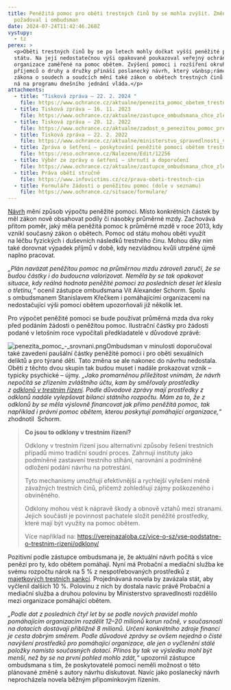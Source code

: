 ```yaml
---
title: Peněžitá pomoc pro oběti trestných činů by se mohla zvýšit. Změnu
  požadoval i ombudsman
date: 2024-07-24T11:42:46.268Z
vystupy:
  - tz
perex: >
  <p>Oběti trestných činů by se po letech mohly dočkat vyšší peněžité pomoci od
  státu. Na její nedostatečnou výši opakovaně poukazoval veřejný ochránce práv i
  organizace zaměřené na pomoc obětem. Zvýšení pomoci i rozšíření okruhu jejích
  příjemců o druhy a družky přináší poslanecký návrh, který v&nbsp;rámci změny
  zákona o soudech a soudcích mění také zákon o obětech trestných činů. Novelu
  ná na programu dnešního jednání vláda.</p>
attachments:
  - title: "Tisková zpráva – 22. 2. 2024 "
    file: https://www.ochrance.cz/aktualne/penezita_pomoc_obetem_trestnych_cinu_zustava_uz_deset_let_stejna-_na_miste_je_jeji_zvyseni_shoduje_se_zastupce_ombudsmana_s_pomahajicimi_organizacemi/
  - title: Tisková zpráva – 16. 11. 2023
    file: https://www.ochrance.cz/aktualne/zastupce_ombudsmana_chce_zlepsit_postaveni_obeti_trestnych_cinu_zadajicich_o_penezitou_pomoc_od_statu-_s_ministerstvem_spravedlnosti_bude_jednat_o_svych_doporucenich/
  - title: Tisková zpráva – 20. 12. 2022
    file: https://www.ochrance.cz/aktualne/zadost_o_penezitou_pomoc_pro_obeti_trestnych_cinu_by_mohla_byt_i_diky_verejnemu_ochranci_prav_v_budoucnu_jednodussi/
  - title: Tisková zpráva – 22. 2. 2022
    file: https://www.ochrance.cz/aktualne/ministerstvo_spravedlnosti_vyslyselo_ombudsmana-_novym_rozhodnutim_priznalo_penezitou_pomoc_muzi_ktery_pri_napadeni_prisel_o_zuby/
  - title: Zpráva o šetření – poskytování peněžité pomoci obětem trestných činů
    file: https://eso.ochrance.cz/Nalezene/Edit/12256
  - title: Výběr ze zprávy o šetření – shrnutí a doporučení
    file: https://www.ochrance.cz/aktualne/zastupce_ombudsmana_chce_zlepsit_postaveni_obeti_trestnych_cinu_zadajicich_o_penezitou_pomoc_od_statu-_s_ministerstvem_spravedlnosti_bude_jednat_o_svych_doporucenich/priloha_-_shrnuti_a_doporuceni.pdf
  - title: Práva obětí stručně
    file: https://www.infovictims.cz/cz/prava-obeti-trestnch-cin
  - title: Formuláře žádostí o peněžitou pomoc (dole v seznamu)
    file: https://www.ochrance.cz/situace/formulare/
---
```

<p><a href="https://www.psp.cz/sqw/text/tiskt.sqw?O=9&amp;CT=747&amp;CT1=0">Návrh</a> mění způsob výpočtu peněžité pomoci. Místo konkrétních částek by měl zákon nově obsahovat podíly či násobky průměrné mzdy. Zachovává přitom poměr, jaký měla peněžitá pomoc k&nbsp;průměrné mzdě v&nbsp;roce 2013, kdy vznikl současný zákon o obětech. Pomoc od státu mohou oběti využít na&nbsp;léčbu fyzických i&nbsp;duševních následků trestného činu. Mohou díky nim také dorovnat výpadek příjmů v&nbsp;době, kdy nezvládnou kvůli utrpěné újmě naplno pracovat.</p>

<p><em>&bdquo;Plán navázat peněžitou pomoc na průměrnou mzdu zároveň zaručí, že se budou částky i do budoucna valorizovat. Neměla by se tak opakovat situace, kdy reálná hodnota peněžité pomoci za posledních deset let klesla o třetinu,&ldquo; </em>ocenil zástupce ombudsmana Vít Alexander Schorm. Spolu s&nbsp;ombudsmanem Stanislavem Křečkem i pomáhajícími organizacemi na nedostačující výši pomoci obětem upozorňovali již několik let.</p>

<p>Pro výpočet peněžité pomoci se bude používat průměrná mzda dva roky před podáním žádosti o peněžitou pomoc. Ilustrační částky pro žádosti podané v&nbsp;letošním roce vypočítali předkladatelé v&nbsp;důvodové zprávě: &nbsp;</p>

<p><img alt="penezita_pomoc_-_srovnani.png" src="https://www.ochrance.cz/aktualne/penezita_pomoc_pro_obeti_trestnych_cinu_by_se_mohla_zvysit-_zmenu_pozadoval_i_ombudsman/penezita_pomoc_-_srovnani.png" />Ombudsman v&nbsp;minulosti doporučoval také zavedení paušální částky peněžité pomoci i pro oběti sexuálních deliktů a pro týrané děti. Tato změna se ale nakonec do návrhu nedostala. Oběti z&nbsp;těchto dvou skupin tak budou muset i nadále prokazovat vznik &ndash; typicky psychické &ndash; újmy. <em>&bdquo;Jako promarněnou příležitost vnímám, že návrh nepočítá se zřízením zvláštního účtu, kam by směřovaly prostředky z&nbsp;</em><a href="https://verejnazaloba.cz/vice-o-sz/vse-podstatne-o-trestnim-rizeni/odklony/"><em>odklonů v&nbsp;trestním řízení</em></a><em>. Podle důvodové zprávy mají prostředky z odklonů nadále vylepšovat bilanci státního rozpočtu. Mám za to, že z odklonů by se měla výslovně financovat jak přímo peněžitá pomoc, tak například i právní pomoc obětem, kterou poskytují pomáhající organizace,&ldquo;</em> zhodnotil &nbsp;Schorm.</p>

<blockquote>
<p><strong>Co jsou to odklony v&nbsp;trestním řízení? </strong></p>

<p>Odklony v trestním řízení jsou alternativní způsoby řešení trestních případů mimo tradiční soudní proces. Zahrnují instituty jako podmíněné zastavení trestního stíhání, narovnání a podmíněné odložení podání návrhu na potrestání.</p>

<p>Tyto mechanismy umožňují efektivnější a rychlejší vyřešení méně závažných trestních činů, přičemž zohledňují zájmy poškozeného i obviněného.</p>

<p>Odklony mohou vést k nápravě škody a obnově vztahů mezi stranami. Jejich součástí je povinnost pachatele složit peněžité prostředky, které mají být využity na pomoc obětem. &nbsp;</p>

<p>Více například na: <a href="https://verejnazaloba.cz/vice-o-sz/vse-podstatne-o-trestnim-rizeni/odklony/">https://verejnazaloba.cz/vice-o-sz/vse-podstatne-o-trestnim-rizeni/odklony/</a></p>
</blockquote>

<p>Pozitivní podle zástupce ombudsmana je, že aktuální návrh počítá s&nbsp;více penězi pro ty, kdo obětem pomáhají. Nyní má Probační a mediační služba ke svému rozpočtu nárok na 5 % z&nbsp;nespotřebovaných prostředků z <a href="https://www.zakonyprolidi.cz/cs/2017-59#p2">majetkových trestních sankcí</a>. Projednávaná novela by zavázala stát, aby vyčlenil dalších 10 %. Polovinu z nich by dostala navíc právě Probační a mediační služba a druhou polovinu by Ministerstvo spravedlnosti rozdělilo mezi organizace pomáhající obětem.</p>

<p><em>&bdquo;Podle dat z&nbsp;posledních čtyř let by se podle nových pravidel mohlo pomáhajícím organizacím rozdělit 12&ndash;20 milionů korun ročně, v&nbsp;současnosti na dotacích dostávají přibližně 8 milionů. Určení konkrétního zdroje financí je cesta dobrým směrem. Podle důvodové zprávy se ovšem nejedná o čisté navýšení prostředků pro pomáhající organizace, ale jen o vyčlenění stálé položky namísto současných dotací. Přínos by tak ve výsledku mohl být menší, než by se na první pohled mohlo zdát,&ldquo;</em> upozornil zástupce ombudsmana s&nbsp;tím, že&nbsp;poskytovatelé pomoci neměli možnost o této plánované změně s&nbsp;autory návrhu diskutovat. Navíc jako poslanecký návrh neprocházela novela běžným připomínkovým řízením.</p>
